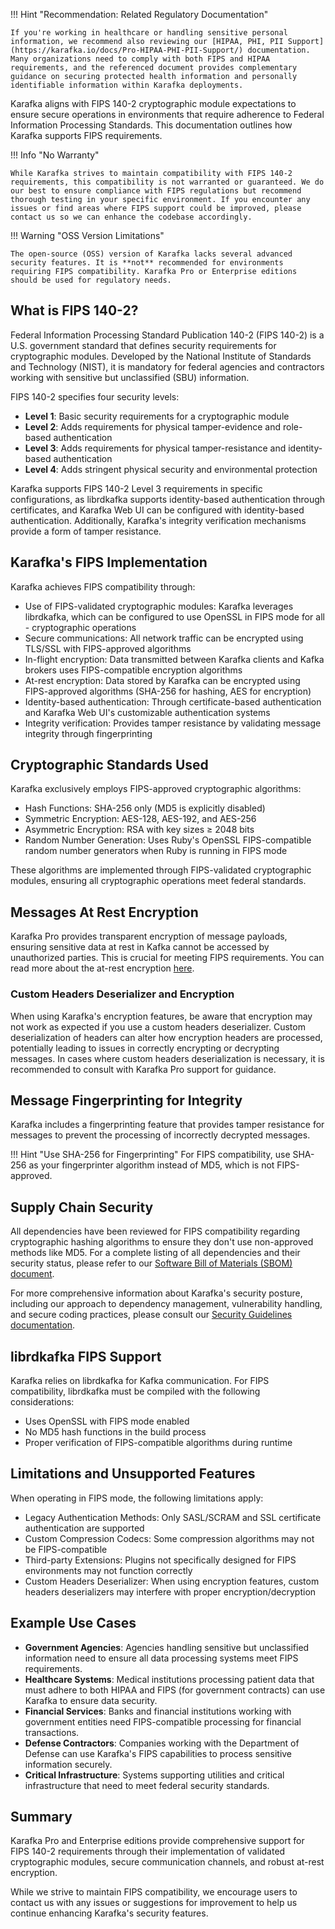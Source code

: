 !!! Hint "Recommendation: Related Regulatory Documentation"

    If you're working in healthcare or handling sensitive personal information, we recommend also reviewing our [HIPAA, PHI, PII Support](https://karafka.io/docs/Pro-HIPAA-PHI-PII-Support/) documentation. Many organizations need to comply with both FIPS and HIPAA requirements, and the referenced document provides complementary guidance on securing protected health information and personally identifiable information within Karafka deployments.

Karafka aligns with FIPS 140-2 cryptographic module expectations to ensure secure operations in environments that require adherence to Federal Information Processing Standards. This documentation outlines how Karafka supports FIPS requirements.

!!! Info "No Warranty"

    While Karafka strives to maintain compatibility with FIPS 140-2 requirements, this compatibility is not warranted or guaranteed. We do our best to ensure compliance with FIPS regulations but recommend thorough testing in your specific environment. If you encounter any issues or find areas where FIPS support could be improved, please contact us so we can enhance the codebase accordingly.

!!! Warning "OSS Version Limitations"

    The open-source (OSS) version of Karafka lacks several advanced security features. It is **not** recommended for environments requiring FIPS compatibility. Karafka Pro or Enterprise editions should be used for regulatory needs.

## What is FIPS 140-2?

Federal Information Processing Standard Publication 140-2 (FIPS 140-2) is a U.S. government standard that defines security requirements for cryptographic modules. Developed by the National Institute of Standards and Technology (NIST), it is mandatory for federal agencies and contractors working with sensitive but unclassified (SBU) information.

FIPS 140-2 specifies four security levels:

- **Level 1**: Basic security requirements for a cryptographic module
- **Level 2**: Adds requirements for physical tamper-evidence and role-based authentication
- **Level 3**: Adds requirements for physical tamper-resistance and identity-based authentication
- **Level 4**: Adds stringent physical security and environmental protection

Karafka supports FIPS 140-2 Level 3 requirements in specific configurations, as librdkafka supports identity-based authentication through certificates, and Karafka Web UI can be configured with identity-based authentication. Additionally, Karafka's integrity verification mechanisms provide a form of tamper resistance.

## Karafka's FIPS Implementation

Karafka achieves FIPS compatibility through:

- Use of FIPS-validated cryptographic modules: Karafka leverages librdkafka, which can be configured to use OpenSSL in FIPS mode for all - cryptographic operations
- Secure communications: All network traffic can be encrypted using TLS/SSL with FIPS-approved algorithms
- In-flight encryption: Data transmitted between Karafka clients and Kafka brokers uses FIPS-compatible encryption algorithms
- At-rest encryption: Data stored by Karafka can be encrypted using FIPS-approved algorithms (SHA-256 for hashing, AES for encryption)
- Identity-based authentication: Through certificate-based authentication and Karafka Web UI's customizable authentication systems
- Integrity verification: Provides tamper resistance by validating message integrity through fingerprinting

## Cryptographic Standards Used

Karafka exclusively employs FIPS-approved cryptographic algorithms:

- Hash Functions: SHA-256 only (MD5 is explicitly disabled)
- Symmetric Encryption: AES-128, AES-192, and AES-256
- Asymmetric Encryption: RSA with key sizes ≥ 2048 bits
- Random Number Generation: Uses Ruby's OpenSSL FIPS-compatible random number generators when Ruby is running in FIPS mode

These algorithms are implemented through FIPS-validated cryptographic modules, ensuring all cryptographic operations meet federal standards.

## Messages At Rest Encryption

Karafka Pro provides transparent encryption of message payloads, ensuring sensitive data at rest in Kafka cannot be accessed by unauthorized parties. This is crucial for meeting FIPS requirements. You can read more about the at-rest encryption [here](https://karafka.io/docs/Pro-Messages-At-Rest-Encryption/).

### Custom Headers Deserializer and Encryption

When using Karafka's encryption features, be aware that encryption may not work as expected if you use a custom headers deserializer. Custom deserialization of headers can alter how encryption headers are processed, potentially leading to issues in correctly encrypting or decrypting messages. In cases where custom headers deserialization is necessary, it is recommended to consult with Karafka Pro support for guidance.

## Message Fingerprinting for Integrity

Karafka includes a fingerprinting feature that provides tamper resistance for messages to prevent the processing of incorrectly decrypted messages.

!!! Hint "Use SHA-256 for Fingerprinting"
    For FIPS compatibility, use SHA-256 as your fingerprinter algorithm instead of MD5, which is not FIPS-approved.

## Supply Chain Security

All dependencies have been reviewed for FIPS compatibility regarding cryptographic hashing algorithms to ensure they don't use non-approved methods like MD5. For a complete listing of all dependencies and their security status, please refer to our [Software Bill of Materials (SBOM) document](https://karafka.io/docs/SBOM/).

For more comprehensive information about Karafka's security posture, including our approach to dependency management, vulnerability handling, and secure coding practices, please consult our [Security Guidelines documentation](https://karafka.io/docs/Pro-Security/).

## librdkafka FIPS Support

Karafka relies on librdkafka for Kafka communication. For FIPS compatibility, librdkafka must be compiled with the following considerations:

- Uses OpenSSL with FIPS mode enabled
- No MD5 hash functions in the build process
- Proper verification of FIPS-compatible algorithms during runtime

## Limitations and Unsupported Features

When operating in FIPS mode, the following limitations apply:

- Legacy Authentication Methods: Only SASL/SCRAM and SSL certificate authentication are supported
- Custom Compression Codecs: Some compression algorithms may not be FIPS-compatible
- Third-party Extensions: Plugins not specifically designed for FIPS environments may not function correctly
- Custom Headers Deserializer: When using encryption features, custom headers deserializers may interfere with proper encryption/decryption

## Example Use Cases

- **Government Agencies**: Agencies handling sensitive but unclassified information need to ensure all data processing systems meet FIPS requirements.
- **Healthcare Systems**: Medical institutions processing patient data that must adhere to both HIPAA and FIPS (for government contracts) can use Karafka to ensure data security.
- **Financial Services**: Banks and financial institutions working with government entities need FIPS-compatible processing for financial transactions.
- **Defense Contractors**: Companies working with the Department of Defense can use Karafka's FIPS capabilities to process sensitive information securely.
- **Critical Infrastructure**: Systems supporting utilities and critical infrastructure that need to meet federal security standards.

## Summary

Karafka Pro and Enterprise editions provide comprehensive support for FIPS 140-2 requirements through their implementation of validated cryptographic modules, secure communication channels, and robust at-rest encryption. 

While we strive to maintain FIPS compatibility, we encourage users to contact us with any issues or suggestions for improvement to help us continue enhancing Karafka's security features.
